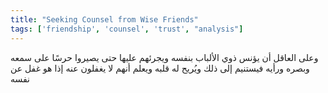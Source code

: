 ```yaml
---
title: "Seeking Counsel from Wise Friends"
tags: ['friendship', 'counsel', 'trust', "analysis"]
---
```


 وعلى العاقل أن يؤنس ذوي الألباب بنفسه ويجرئهم عليها حتى يصيروا حرسًا على سمعه وبصره ورأيه فيستنيم إلى ذلك ويُريح له قلبه ويعلم أنهم لا يغفلون عنه إذا هو غفل عن نفسه
